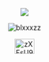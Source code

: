 <p align="center">
  <img src="https://readme-typing-svg.herokuapp.com?color=%23000000&size=25&lines=Welcome;urifrom.xyz" />
</p>
<p align="center"> <img src="https://readme-typing-svg.herokuapp.com?color=%23000000&size=25&lines=Welcome+on+my+profile;urifrom.xyz" alt="blxxxzz" /> </p>

<p align="center">
<a href="https://discord.gg/zXFsU935HD" target="blank"><img align="center" src="https://cdn.jsdelivr.net/npm/simple-icons@v3/icons/discord.svg" alt="zXFsU935HD" height="30" width="40" /></a>
</p>
